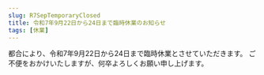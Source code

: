 ```yaml
---
slug: R7SepTemporaryClosed
title: 令和7年9月22日から24日まで臨時休業のお知らせ
tags: [休業]
---
```


都合により、令和7年9月22日から24日まで臨時休業とさせていただきます。
ご不便をおかけいたしますが、何卒よろしくお願い申し上げます。
